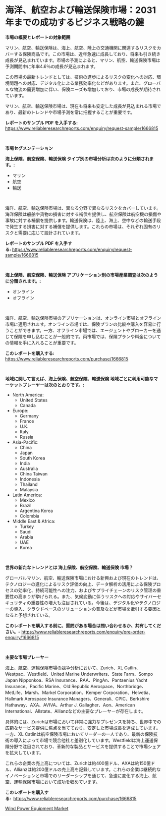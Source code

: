 <p><h1>海洋、航空および輸送保険市場：2031年までの成功するビジネス戦略の鍵</h1></p><p><strong>市場の概要とレポートの対象範囲</strong></p>
<p><p>マリン、航空、輸送保険は、海上、航空、陸上の交通機関に関連するリスクをカバーする保険商品です。この市場は、近年急速に成長しており、将来も引き続き成長が見込まれています。市場の予測によると、マリン、航空、輸送保険市場は予測期間中に年率4.6％の成長が見込まれます。</p><p>この市場の最新トレンドとしては、技術の進歩によるリスクの変化への対応、環境問題への対応、デジタル化による業務効率化などがあります。また、グローバルな物流の需要増加に伴い、保険ニーズも増加しており、市場の成長が期待されています。</p><p>マリン、航空、輸送保険市場は、現在も将来も安定した成長が見込まれる市場であり、最新のトレンドや市場予測を常に把握することが重要です。</p></p>
<p><strong>レポートのサンプル PDF を入手する:</strong> <a href="https://www.reliableresearchreports.com/enquiry/request-sample/1666815">https://www.reliableresearchreports.com/enquiry/request-sample/1666815</a></p>
<p>&nbsp;</p>
<p><strong>市場セグメンテーション</strong></p>
<p><strong>海上保険、航空保険、輸送保険 タイプ別の市場分析は次のように分類されます。:</strong></p>
<p><ul><li>マリン</li><li>航空</li><li>輸送</li></ul></p>
<p>&nbsp;</p>
<p><p>海洋、航空、輸送保険市場は、異なる分野で異なるリスクをカバーしています。海洋保険は船舶や貨物の損害に対する補償を提供し、航空保険は航空機の損傷や事故に対する補償を提供します。輸送保険は、陸上、海上、空中などの輸送手段で発生する損害に対する補償を提供します。これらの市場は、それぞれ固有のリスクと需要に応じて設計されています。</p></p>
<p><strong>レポートのサンプル PDF を入手する:</strong>&nbsp;<a href="https://www.reliableresearchreports.com/enquiry/request-sample/1666815">https://www.reliableresearchreports.com/enquiry/request-sample/1666815</a></p>
<p>&nbsp;</p>
<p><strong> 海上保険、航空保険、輸送保険 アプリケーション別の市場産業調査は次のように分類されます。:</strong></p>
<p><ul><li>オンライン</li><li>オフライン</li></ul></p>
<p>&nbsp;</p>
<p><p>海洋、航空、輸送保険市場のアプリケーションは、オンライン市場とオフライン市場に適用されます。オンライン市場では、保険プランの比較や購入を容易に行うことができます。一方、オフライン市場では、エージェントやブローカーを通じて保険を申し込むことが一般的です。両市場では、保険プランや料金についての情報を手に入れることが重要です。</p></p>
<p><strong>このレポートを購入する:</strong>&nbsp; <a href="https://www.reliableresearchreports.com/purchase/1666815">https://www.reliableresearchreports.com/purchase/1666815</a></p>
<p>&nbsp;</p>
<p><strong>地域に関して言えば、海上保険、航空保険、輸送保険 地域ごとに利用可能なマーケットプレーヤーは次のとおりです。:</strong></p>
<p><ul>
    <li>
        North America:
        <ul>
            <li>United States</li>
            <li>Canada</li>
        </ul>
    </li>
    <li>
        Europe:
        <ul>
            <li>Germany</li>
            <li>France</li>
            <li>U.K.</li>
            <li>Italy</li>
            <li>Russia</li>
        </ul>
    </li>
    <li>
        Asia-Pacific:
        <ul>
            <li>China</li>
            <li>Japan</li>
            <li>South Korea</li>
            <li>India</li>
            <li>Australia</li>
            <li>China Taiwan</li>
            <li>Indonesia</li>
            <li>Thailand</li>
            <li>Malaysia</li>
        </ul>
    </li>
    <li>
        Latin America:
        <ul>
            <li>Mexico</li>
            <li>Brazil</li>
            <li>Argentina Korea</li>
            <li>Colombia</li>
        </ul>
    </li>
    <li>
        Middle East & Africa:
        <ul>
            <li>Turkey</li>
            <li>Saudi</li>
            <li>Arabia</li>
            <li>UAE</li>
            <li>Korea</li>
        </ul>
    </li>
    </ul></p>
<p>&nbsp;</p>
<p><strong>世界の新たなトレンドとは 海上保険、航空保険、輸送保険 市場？</strong></p>
<p><p>グローバルマリン、航空、輸送保険市場における新興および現在のトレンドは、テクノロジーの進化によるリスク評価の向上、データ解析の活用による保険プロセスの効率化、持続可能性への注力、およびサプライチェーンのリスク管理の重要性の高まりが挙げられる。また、気候変動に伴うリスクへの対応やサイバーセキュリティの重要性の増大も注目されている。今後は、デジタル化やテクノロジーの導入、クラウドベースのソリューションの普及などが市場を牽引する要因となると予想されている。</p></p>
<p><strong>このレポートを購入する前に、質問がある場合は問い合わせるか、共有してください。</strong>- <a href="https://www.reliableresearchreports.com/enquiry/pre-order-enquiry/1666815">https://www.reliableresearchreports.com/enquiry/pre-order-enquiry/1666815</a></p>
<p>&nbsp;</p>
<p><strong>主要な市場プレーヤー</strong></p>
<p><p>海上、航空、運輸保険市場の競争分析において、Zurich、XL Catlin、Westpac、Westfield、United Marine Underwriters、State Farm、Sompo Japan Nipponkoa、RSA Insurance、RAA、PingAn、Pantaenius Yacht Insurance、Pacific Marine、Old Republic Aerospace、Northbridge、MetLife、Marsh、Markel Corporation、Kemper Corporation、Helvetia、Hallmark Aerospace Insurance Managers、Generali、CPIC、Berkshire Hathaway、AXA、AVIVA、Arthur J. Gallagher、Aon、American International、Allstate、Allianzなどの主要なプレーヤーが存在します。</p><p>具体的には、Zurichは市場において非常に強力なプレゼンスを持ち、世界中での広範なサービス提供に焦点を当てており、安定した市場成長を達成しています。一方、XL Catlinは航空保険市場においてリーダーの一人であり、最新の保険技術の導入によって市場で競合他社と差別化しています。Westfieldは海上運送保険分野で注目されており、革新的な製品とサービスを提供することで市場シェアを拡大しています。</p><p>これらの企業の売上高については、Zurichは約400億ドル、AXAは約150億ドル、Allianzは約200億ドルの売上高を記録しています。これらの企業は継続的なイノベーションと市場でのリーダーシップを通じて、急速に変化する海上、航空、運輸保険市場において成功を収めています。</p></p>
<p><strong>このレポートを購入する:</strong>&nbsp;&nbsp;<a href="https://www.reliableresearchreports.com/purchase/1666815">https://www.reliableresearchreports.com/purchase/1666815</a></p>
<p><p><a href="https://invited-way-688.notion.site/Wind-Power-Equipment-Market-Size-Market-Trends-and-Growth-Outlook-forecasted-for-period-from-2024--e68a2f9c75a449dcbffb77de4eac8119">Wind Power Equipment Market</a></p></p>